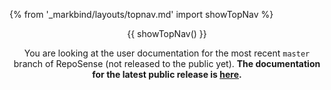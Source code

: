 {% from '_markbind/layouts/topnav.md' import showTopNav %}
<header fixed>
{{ showTopNav() }}
<div tags="dev" class="text-center bg-warning p-2">

You are looking at the user documentation for the most recent `master` branch of RepoSense (not released to the public yet). **The documentation for the latest public release is [here](https://reposense.org/ug).**
</div>
</header>

